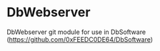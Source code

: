 # DbWebserver
DbWebserver git module for use in DbSoftware (https://github.com/0xFEEDC0DE64/DbSoftware)
